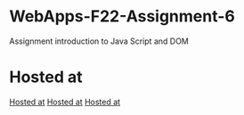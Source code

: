 # WebApps-F22-Assignment-6
Assignment introduction to Java Script and DOM
# Hosted at
[Hosted at](https://44-563-web-apps-f22.github.io/44563-webapps-assignment-6-hemadurgakirankadali/musician.html)
[Hosted at](https://44-563-web-apps-f22.github.io/44563-webapps-assignment-6-hemadurgakirankadali/discount.html)
[Hosted at](https://44-563-web-apps-f22.github.io/44563-webapps-assignment-6-hemadurgakirankadali/vacation.html)
